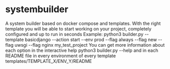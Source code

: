 # systembuilder
A system builder based on docker compose and templates. With the right template you will be able to start working on your project, completely configured and up to run in seconds
Example:
python3 builder.py --template basicdjango --action start --env prod --flag always --flag new --flag uwsgi --flag nginx my_test_project
You can get more information about each option in the interactive help
python3 builder.py --help
and in each README file in every environment of every template
templates/TEMPLATE_X/ENV_Y/README
